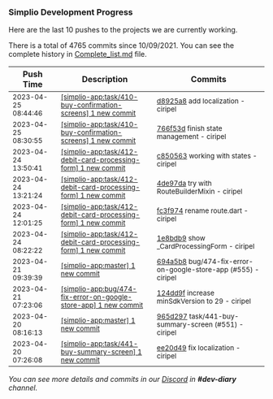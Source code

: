 
### Simplio Development Progress

Here are the last 10 pushes to the projects we are currently working.

There is a total of 4765 commits since 10/09/2021. You can see the complete history in
 [Complete_list.md](Complete_list.md) file.

| Push Time | Description | Commits |
| --- | --- | --- |
| <sub>2023-04-25 08:44:46</sub> | <sub>[[simplio-app:task/410\-buy\-confirmation\-screens] 1 new commit](https://github.com/SimplioOfficial/simplio-app/commit/d8925a8d9cd826af87e5996321853cea111439b9)</sub> | <sub>[d8925a8](https://github.com/SimplioOfficial/simplio-app/commit/d8925a8d9cd826af87e5996321853cea111439b9) add localization - ciripel</sub> |
| <sub>2023-04-25 08:30:55</sub> | <sub>[[simplio-app:task/410\-buy\-confirmation\-screens] 1 new commit](https://github.com/SimplioOfficial/simplio-app/commit/766f53de2f7b8ddc852dedfe3304b891af52bce2)</sub> | <sub>[766f53d](https://github.com/SimplioOfficial/simplio-app/commit/766f53de2f7b8ddc852dedfe3304b891af52bce2) finish state management - ciripel</sub> |
| <sub>2023-04-24 13:50:41</sub> | <sub>[[simplio-app:task/412\-debit\-card\-processing\-form] 1 new commit](https://github.com/SimplioOfficial/simplio-app/commit/c85056311e5dc625d7047695d2cd34aee0c6abd3)</sub> | <sub>[c850563](https://github.com/SimplioOfficial/simplio-app/commit/c85056311e5dc625d7047695d2cd34aee0c6abd3) working with states - ciripel</sub> |
| <sub>2023-04-24 13:21:24</sub> | <sub>[[simplio-app:task/412\-debit\-card\-processing\-form] 1 new commit](https://github.com/SimplioOfficial/simplio-app/commit/4de97da71e65c8c0fdbc73d013107ec4af548fed)</sub> | <sub>[4de97da](https://github.com/SimplioOfficial/simplio-app/commit/4de97da71e65c8c0fdbc73d013107ec4af548fed) try with RouteBuilderMixin - ciripel</sub> |
| <sub>2023-04-24 12:01:25</sub> | <sub>[[simplio-app:task/412\-debit\-card\-processing\-form] 1 new commit](https://github.com/SimplioOfficial/simplio-app/commit/fc3f974c3d33c0309e4113be03d7923a30a8a7d2)</sub> | <sub>[fc3f974](https://github.com/SimplioOfficial/simplio-app/commit/fc3f974c3d33c0309e4113be03d7923a30a8a7d2) rename route.dart - ciripel</sub> |
| <sub>2023-04-24 08:22:22</sub> | <sub>[[simplio-app:task/412\-debit\-card\-processing\-form] 1 new commit](https://github.com/SimplioOfficial/simplio-app/commit/1e8bdb92cf391a1ae8665649a0c19b2e7d5e46da)</sub> | <sub>[1e8bdb9](https://github.com/SimplioOfficial/simplio-app/commit/1e8bdb92cf391a1ae8665649a0c19b2e7d5e46da) show _CardProcessingForm - ciripel</sub> |
| <sub>2023-04-21 09:39:39</sub> | <sub>[[simplio-app:master] 1 new commit](https://github.com/SimplioOfficial/simplio-app/commit/694a5b8da73c3e5504f66d812aa52965128ac433)</sub> | <sub>[694a5b8](https://github.com/SimplioOfficial/simplio-app/commit/694a5b8da73c3e5504f66d812aa52965128ac433) bug/474-fix-error-on-google-store-app (#555) - ciripel</sub> |
| <sub>2023-04-21 07:23:06</sub> | <sub>[[simplio-app:bug/474\-fix\-error\-on\-google\-store\-app] 1 new commit](https://github.com/SimplioOfficial/simplio-app/commit/124dd9fa8197c6370176c00c409a499b331c326d)</sub> | <sub>[124dd9f](https://github.com/SimplioOfficial/simplio-app/commit/124dd9fa8197c6370176c00c409a499b331c326d) increase minSdkVersion to 29 - ciripel</sub> |
| <sub>2023-04-20 08:16:13</sub> | <sub>[[simplio-app:master] 1 new commit](https://github.com/SimplioOfficial/simplio-app/commit/965d297cff79f358d811e99dfa607ad439265a3b)</sub> | <sub>[965d297](https://github.com/SimplioOfficial/simplio-app/commit/965d297cff79f358d811e99dfa607ad439265a3b) task/441-buy-summary-screen (#551) - ciripel</sub> |
| <sub>2023-04-20 07:26:08</sub> | <sub>[[simplio-app:task/441\-buy\-summary\-screen] 1 new commit](https://github.com/SimplioOfficial/simplio-app/commit/ee20d49f68dff03231e9f5c3e35bb340af70bbf3)</sub> | <sub>[ee20d49](https://github.com/SimplioOfficial/simplio-app/commit/ee20d49f68dff03231e9f5c3e35bb340af70bbf3) fix localization - ciripel</sub> |

_You can see more details and commits in our [Discord](https://discord.gg/aKhjuwZmdP) in **#dev-diary** channel._
